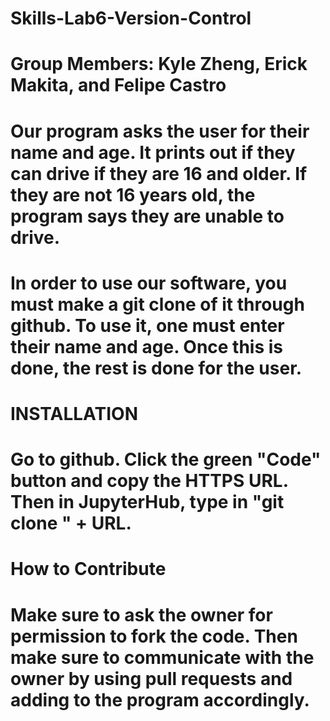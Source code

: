 # Skills-Lab6-Version-Control

# Group Members: Kyle Zheng, Erick Makita, and Felipe Castro

# Our program asks the user for their name and age. It prints out if they can drive if they are 16 and older. If they are not 16 years old, the program says they are unable to drive. 

# In order to use our software, you must make a git clone of it through github. To use it, one must enter their name and age. Once this is done, the rest is done for the user. 

# INSTALLATION
# Go to github. Click the green "Code" button and copy the HTTPS URL. Then in JupyterHub, type in "git clone " + URL. 

# How to Contribute
# Make sure to ask the owner for permission to fork the code. Then make sure to communicate with the owner by using pull requests and adding to the program accordingly. 